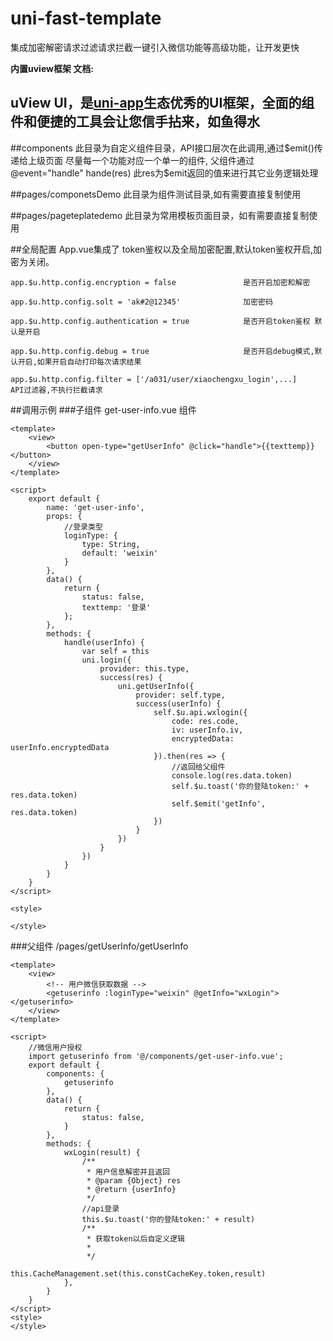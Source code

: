 # uni-fast-template
集成加密解密请求过滤请求拦截一键引入微信功能等高级功能，让开发更快

<b>内置uview框架 文档:</b>
## uView UI，是[uni-app](https://uniapp.dcloud.io/)生态优秀的UI框架，全面的组件和便捷的工具会让您信手拈来，如鱼得水

##components
此目录为自定义组件目录，API接口层次在此调用,通过$emit()传递给上级页面
尽量每一个功能对应一个单一的组件,
父组件通过@event="handle" hande(res) 此res为$emit返回的值来进行其它业务逻辑处理

##pages/componetsDemo
此目录为组件测试目录,如有需要直接复制使用

##pages/pageteplatedemo
此目录为常用模板页面目录，如有需要直接复制使用

##全局配置
App.vue集成了 token鉴权以及全局加密配置,默认token鉴权开启,加密为关闭。
```
app.$u.http.config.encryption = false      			是否开启加密和解密

app.$u.http.config.solt = 'ak#2@12345'				加密密码

app.$u.http.config.authentication = true	 		是否开启token鉴权 默认是开启

app.$u.http.config.debug = true			      		是否开启debug模式,默认开启,如果开启自动打印每次请求结果

app.$u.http.config.filter = ['/a031/user/xiaochengxu_login',...]	API过滤器,不执行拦截请求
```

##调用示例
###子组件
get-user-info.vue 组件
```
<template>
	<view>
		<button open-type="getUserInfo" @click="handle">{{texttemp}}</button>
	</view>
</template>

<script>
	export default {
		name: 'get-user-info',
		props: {
			//登录类型
			loginType: {
				type: String,
				default: 'weixin'
			}
		},
		data() {
			return {
				status: false,
				texttemp: '登录'
			};
		},
		methods: {
			handle(userInfo) {
				var self = this
				uni.login({
					provider: this.type,
					success(res) {
						uni.getUserInfo({
							provider: self.type,
							success(userInfo) {
								self.$u.api.wxlogin({
									code: res.code,
									iv: userInfo.iv,
									encryptedData: userInfo.encryptedData
								}).then(res => {
									//返回给父组件
									console.log(res.data.token)
									self.$u.toast('你的登陆token:' + res.data.token)
									self.$emit('getInfo', res.data.token)
								})
							}
						})
					}
				})
			}
		}
	}
</script>

<style>

</style>

```

###父组件
/pages/getUserInfo/getUserInfo
```
<template>
	<view>
		<!-- 用户微信获取数据 -->
		<getuserinfo :loginType="weixin" @getInfo="wxLogin"></getuserinfo>
	</view>
</template>

<script>
	//微信用户授权
	import getuserinfo from '@/components/get-user-info.vue';
	export default {
		components: {
			getuserinfo
		},
		data() {
			return {
				status: false,
			}
		},
		methods: {
			wxLogin(result) {
				/**
				 * 用户信息解密并且返回
				 * @param {Object} res
				 * @return {userInfo}
				 */
				//api登录
				this.$u.toast('你的登陆token:' + result)
				/**
				 * 获取token以后自定义逻辑
				 * 
				 */
				this.CacheManagement.set(this.constCacheKey.token,result)
			},
		}
	}
</script>
<style>
</style>
```


